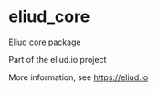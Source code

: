 # eliud_core

Eliud core package

Part of the eliud.io project

More information, see https://eliud.io
